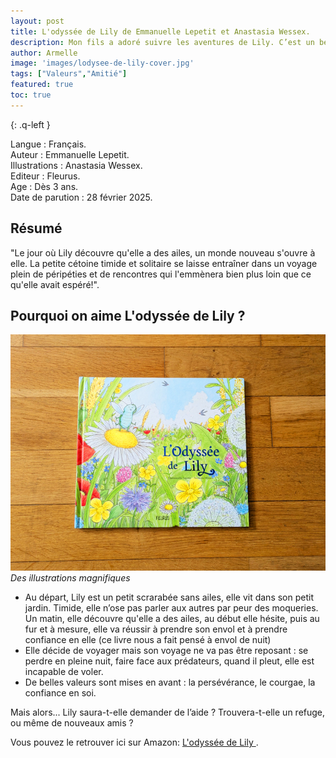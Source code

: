 ```yaml
---
layout: post
title: L'odyssée de Lily de Emmanuelle Lepetit et Anastasia Wessex.
description: Mon fils a adoré suivre les aventures de Lily. C’est un bel exemple pour lui qui, parfois, n’ose pas se lancer. Grâce à Lily, il a compris qu’avec un peu de courage et beaucoup de persévérance, on peut y arriver.
author: Armelle
image: 'images/lodysee-de-lily-cover.jpg'
tags: ["Valeurs","Amitié"]
featured: true
toc: true
---
```


{: .q-left }

Langue : Français.    
Auteur : Emmanuelle Lepetit.     
Illustrations :  Anastasia Wessex.                      
Editeur : Fleurus.               
Age : Dès 3 ans.                            
Date de parution : 28 février 2025.        

## Résumé

"Le jour où Lily découvre qu'elle a des ailes, un monde nouveau s'ouvre à elle. La petite cétoine timide et solitaire se laisse entraîner dans un voyage plein de péripéties et de rencontres qui l'emmènera bien plus loin que ce qu'elle avait espéré!".

## Pourquoi on aime L'odyssée de Lily ?

![Des illustrations magnifiques](images/lodysee-de-lily-cover.jpg)
*Des illustrations magnifiques*
- Au départ, Lily est un petit scrarabée sans ailes, elle vit dans son petit jardin. Timide, elle n’ose pas parler aux autres par peur des moqueries. Un matin, elle découvre qu'elle a des ailes, au début elle hésite, puis au fur et à mesure, elle va réussir à prendre son envol et à prendre confiance en elle (ce livre nous a fait pensé à envol de nuit)
- Elle décide de voyager mais son voyage ne va pas être reposant : se perdre en pleine nuit, faire face aux prédateurs, quand il pleut, elle est incapable de voler.
- De belles valeurs sont mises en avant : la persévérance, le courgae, la confiance en soi.

Mais alors... Lily saura-t-elle demander de l’aide ? Trouvera-t-elle un refuge, ou même de nouveaux amis ?

Vous pouvez le retrouver ici sur Amazon: [L'odyssée de Lily ](https://amzn.to/483qzxS).




